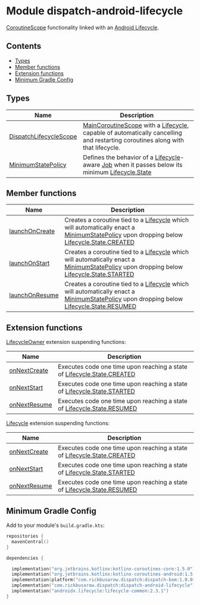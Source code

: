 # Module dispatch-android-lifecycle

[CoroutineScope] functionality linked with an [Android Lifecycle].

## Contents

<!--- TOC -->

* [Types](#types)
* [Member functions](#member-functions)
* [Extension functions](#extension-functions)
* [Minimum Gradle Config](#minimum-gradle-config)

<!--- END -->

## Types

| **Name**       | **Description**
| -------------  | --------------- |
| [DispatchLifecycleScope] | [MainCoroutineScope] with a [Lifecycle], capable of automatically cancelling and restarting coroutines along with that lifecycle.
| [MinimumStatePolicy] | Defines the behavior of a [Lifecycle]-aware [Job] when it passes below its minimum [Lifecycle.State]

## Member functions

| **Name**          | **Description**
| -------------     | --------------- |
| [launchOnCreate]  | Creates a coroutine tied to a [Lifecycle] which will automatically enact a [MinimumStatePolicy] upon dropping below [Lifecycle.State.CREATED]
| [launchOnStart]   | Creates a coroutine tied to a [Lifecycle] which will automatically enact a [MinimumStatePolicy] upon dropping below [Lifecycle.State.STARTED]
| [launchOnResume]  | Creates a coroutine tied to a [Lifecycle] which will automatically enact a [MinimumStatePolicy] upon dropping below [Lifecycle.State.RESUMED]

## Extension functions

[LifecycleOwner] extension suspending functions:

| **Name**        | **Description**
| --------------- | ---------------
| [onNextCreate]  | Executes code one time upon reaching a state of [Lifecycle.State.CREATED]
| [onNextStart]   | Executes code one time upon reaching a state of [Lifecycle.State.STARTED]
| [onNextResume]  | Executes code one time upon reaching a state of [Lifecycle.State.RESUMED]

[Lifecycle] extension suspending functions:

| **Name**        | **Description**
| --------------  | ---------------
| [onNextCreate]  | Executes code one time upon reaching a state of [Lifecycle.State.CREATED]
| [onNextStart]   | Executes code one time upon reaching a state of [Lifecycle.State.STARTED]
| [onNextResume]  | Executes code one time upon reaching a state of [Lifecycle.State.RESUMED]

## Minimum Gradle Config

Add to your module's `build.gradle.kts`:

```kotlin
repositories {
  mavenCentral()
}

dependencies {

  implementation("org.jetbrains.kotlinx:kotlinx-coroutines-core:1.5.0")
  implementation("org.jetbrains.kotlinx:kotlinx-coroutines-android:1.5.0")
  implementation(platform("com.rickbusarow.dispatch:dispatch-bom:1.0.0-beta10"))
  implementation("com.rickbusarow.dispatch:dispatch-android-lifecycle")
  implementation("androidx.lifecycle:lifecycle-common:2.3.1")
}
```

[MainCoroutineScope]: https://rbusarow.github.io/Dispatch/api/dispatch-core/dispatch.core/-main-coroutine-scope/index.html

[DispatchLifecycleScope]: https://rbusarow.github.io/Dispatch/api/dispatch-android-lifecycle/dispatch.android.lifecycle/-dispatch-lifecycle-scope/index.html

[MinimumStatePolicy]: https://rbusarow.github.io/Dispatch/api/dispatch-android-lifecycle/dispatch.android.lifecycle/-dispatch-lifecycle-scope/-minimum-state-policy/index.html

[launchOnCreate]: https://rbusarow.github.io/Dispatch/api/dispatch-android-lifecycle/dispatch.android.lifecycle/-dispatch-lifecycle-scope/launch-on-create.html

[launchOnStart]: https://rbusarow.github.io/Dispatch/api/dispatch-android-lifecycle/dispatch.android.lifecycle/-dispatch-lifecycle-scope/launch-on-start.html

[launchOnResume]: https://rbusarow.github.io/Dispatch/api/dispatch-android-lifecycle/dispatch.android.lifecycle/-dispatch-lifecycle-scope/launch-on-resume.html

[onNextCreate]: https://rbusarow.github.io/Dispatch/api/dispatch-android-lifecycle/dispatch.android.lifecycle/on-next-create.html

[onNextStart]: https://rbusarow.github.io/Dispatch/api/dispatch-android-lifecycle/dispatch.android.lifecycle/on-next-start.html

[onNextResume]: https://rbusarow.github.io/Dispatch/api/dispatch-android-lifecycle/dispatch.android.lifecycle/on-next-resume.html

[Android Lifecycle]: https://developer.android.com/reference/androidx/lifecycle/Lifecycle.html

[CoroutineScope]: https://kotlin.github.io/kotlinx.coroutines/kotlinx-coroutines-core/kotlinx.coroutines/coroutine-scope.html

[Job]: https://kotlin.github.io/kotlinx.coroutines/kotlinx-coroutines-core/kotlinx.coroutines/-job/index.html

[Lifecycle.State.CREATED]: https://developer.android.com/reference/androidx/lifecycle/Lifecycle.State.html#CREATED

[Lifecycle.State.RESUMED]: https://developer.android.com/reference/androidx/lifecycle/Lifecycle.State.html#RESUMED

[Lifecycle.State.STARTED]: https://developer.android.com/reference/androidx/lifecycle/Lifecycle.State.html#STARTED

[Lifecycle.State]: https://developer.android.com/reference/androidx/lifecycle/Lifecycle.State.html

[Lifecycle]: https://developer.android.com/reference/androidx/lifecycle/Lifecycle.html

[LifecycleOwner]: https://developer.android.com/reference/androidx/lifecycle/LifecycleOwner.html
